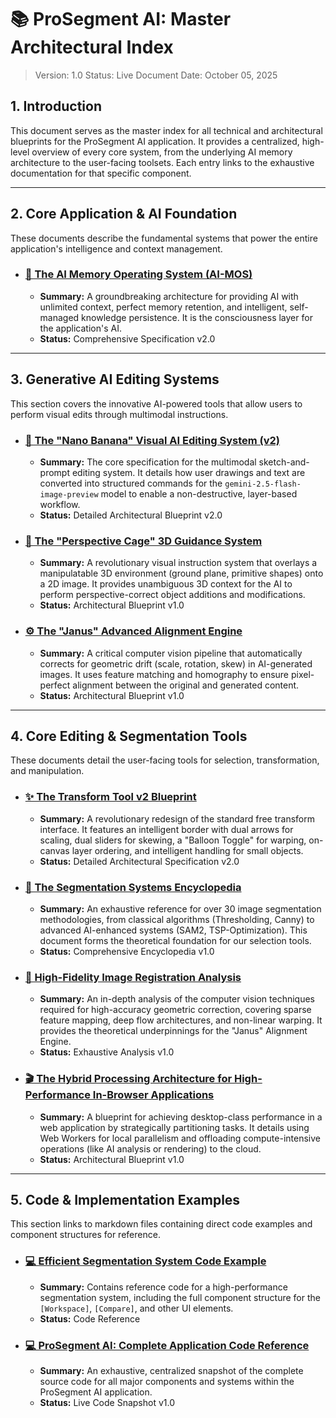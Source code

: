 # 📚 ProSegment AI: Master Architectural Index

> Version: 1.0
> Status: Live Document
> Date: October 05, 2025

## 1. Introduction

This document serves as the master index for all technical and architectural blueprints for the ProSegment AI application. It provides a centralized, high-level overview of every core system, from the underlying AI memory architecture to the user-facing toolsets. Each entry links to the exhaustive documentation for that specific component.

---

## 2. Core Application & AI Foundation

These documents describe the fundamental systems that power the entire application's intelligence and context management.

*   ### [🧠 The AI Memory Operating System (AI-MOS)](./AI_MOS_DOCUMENTATION.md)
    *   **Summary:** A groundbreaking architecture for providing AI with unlimited context, perfect memory retention, and intelligent, self-managed knowledge persistence. It is the consciousness layer for the application's AI.
    *   **Status:** Comprehensive Specification v2.0

---

## 3. Generative AI Editing Systems

This section covers the innovative AI-powered tools that allow users to perform visual edits through multimodal instructions.

*   ### [🍌 The "Nano Banana" Visual AI Editing System (v2)](./NANO_BANANA_SYSTEM_V2_BLUEPRINT.md)
    *   **Summary:** The core specification for the multimodal sketch-and-prompt editing system. It details how user drawings and text are converted into structured commands for the `gemini-2.5-flash-image-preview` model to enable a non-destructive, layer-based workflow.
    *   **Status:** Detailed Architectural Blueprint v2.0

*   ### [🧊 The "Perspective Cage" 3D Guidance System](./PERSPECTIVE_CAGE_SYSTEM.md)
    *   **Summary:** A revolutionary visual instruction system that overlays a manipulatable 3D environment (ground plane, primitive shapes) onto a 2D image. It provides unambiguous 3D context for the AI to perform perspective-correct object additions and modifications.
    *   **Status:** Architectural Blueprint v1.0

*   ### [⚙️ The "Janus" Advanced Alignment Engine](./ADVANCED_ALIGNMENT_ENGINE.md)
    *   **Summary:** A critical computer vision pipeline that automatically corrects for geometric drift (scale, rotation, skew) in AI-generated images. It uses feature matching and homography to ensure pixel-perfect alignment between the original and generated content.
    *   **Status:** Architectural Blueprint v1.0

---

## 4. Core Editing & Segmentation Tools

These documents detail the user-facing tools for selection, transformation, and manipulation.

*   ### [✨ The Transform Tool v2 Blueprint](./TRANSFORM_TOOL_V2_BLUEPRINT.md)
    *   **Summary:** A revolutionary redesign of the standard free transform interface. It features an intelligent border with dual arrows for scaling, dual sliders for skewing, a "Balloon Toggle" for warping, on-canvas layer ordering, and intelligent handling for small objects.
    *   **Status:** Detailed Architectural Specification v2.0

*   ### [🎨 The Segmentation Systems Encyclopedia](./SEGMENTATION_SYSTEMS.md)
    *   **Summary:** An exhaustive reference for over 30 image segmentation methodologies, from classical algorithms (Thresholding, Canny) to advanced AI-enhanced systems (SAM2, TSP-Optimization). This document forms the theoretical foundation for our selection tools.
    *   **Status:** Comprehensive Encyclopedia v1.0

*   ### [🚀 High-Fidelity Image Registration Analysis](./HIGH_FIDELITY_IMAGE_REGISTRATION.md)
    *   **Summary:** An in-depth analysis of the computer vision techniques required for high-accuracy geometric correction, covering sparse feature mapping, deep flow architectures, and non-linear warping. It provides the theoretical underpinnings for the "Janus" Alignment Engine.
    *   **Status:** Exhaustive Analysis v1.0

*   ### [🎬 The Hybrid Processing Architecture for High-Performance In-Browser Applications](./HYBRID_VIDEO_PROCESSING_ARCHITECTURE.md)
    *   **Summary:** A blueprint for achieving desktop-class performance in a web application by strategically partitioning tasks. It details using Web Workers for local parallelism and offloading compute-intensive operations (like AI analysis or rendering) to the cloud.
    *   **Status:** Architectural Blueprint v1.0

---

## 5. Code & Implementation Examples

This section links to markdown files containing direct code examples and component structures for reference.

*   ### [💻 Efficient Segmentation System Code Example](./EFFICIENT_SEGMENTATION_SYSTEM_EXAMPLE.md)
    *   **Summary:** Contains reference code for a high-performance segmentation system, including the full component structure for the `[Workspace]`, `[Compare]`, and other UI elements.
    *   **Status:** Code Reference
*   ### [💻 ProSegment AI: Complete Application Code Reference](./APP_CODE_REFERENCE.md)
    *   **Summary:** An exhaustive, centralized snapshot of the complete source code for all major components and systems within the ProSegment AI application.
    *   **Status:** Live Code Snapshot v1.0